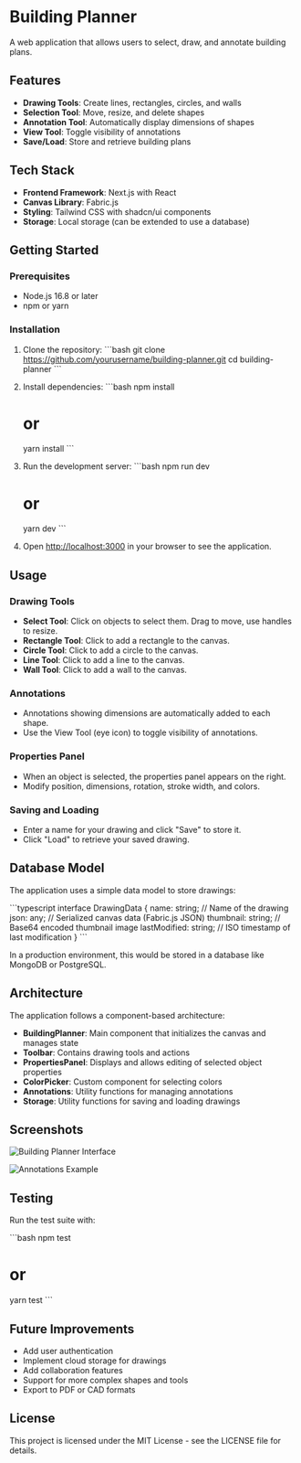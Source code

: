 # Building Planner

A web application that allows users to select, draw, and annotate building plans.

## Features

- **Drawing Tools**: Create lines, rectangles, circles, and walls
- **Selection Tool**: Move, resize, and delete shapes
- **Annotation Tool**: Automatically display dimensions of shapes
- **View Tool**: Toggle visibility of annotations
- **Save/Load**: Store and retrieve building plans

## Tech Stack

- **Frontend Framework**: Next.js with React
- **Canvas Library**: Fabric.js
- **Styling**: Tailwind CSS with shadcn/ui components
- **Storage**: Local storage (can be extended to use a database)

## Getting Started

### Prerequisites

- Node.js 16.8 or later
- npm or yarn

### Installation

1. Clone the repository:
   \`\`\`bash
   git clone https://github.com/yourusername/building-planner.git
   cd building-planner
   \`\`\`

2. Install dependencies:
   \`\`\`bash
   npm install
   # or
   yarn install
   \`\`\`

3. Run the development server:
   \`\`\`bash
   npm run dev
   # or
   yarn dev
   \`\`\`

4. Open [http://localhost:3000](http://localhost:3000) in your browser to see the application.

## Usage

### Drawing Tools

- **Select Tool**: Click on objects to select them. Drag to move, use handles to resize.
- **Rectangle Tool**: Click to add a rectangle to the canvas.
- **Circle Tool**: Click to add a circle to the canvas.
- **Line Tool**: Click to add a line to the canvas.
- **Wall Tool**: Click to add a wall to the canvas.

### Annotations

- Annotations showing dimensions are automatically added to each shape.
- Use the View Tool (eye icon) to toggle visibility of annotations.

### Properties Panel

- When an object is selected, the properties panel appears on the right.
- Modify position, dimensions, rotation, stroke width, and colors.

### Saving and Loading

- Enter a name for your drawing and click "Save" to store it.
- Click "Load" to retrieve your saved drawing.

## Database Model

The application uses a simple data model to store drawings:

\`\`\`typescript
interface DrawingData {
  name: string;         // Name of the drawing
  json: any;            // Serialized canvas data (Fabric.js JSON)
  thumbnail: string;    // Base64 encoded thumbnail image
  lastModified: string; // ISO timestamp of last modification
}
\`\`\`

In a production environment, this would be stored in a database like MongoDB or PostgreSQL.

## Architecture

The application follows a component-based architecture:

- **BuildingPlanner**: Main component that initializes the canvas and manages state
- **Toolbar**: Contains drawing tools and actions
- **PropertiesPanel**: Displays and allows editing of selected object properties
- **ColorPicker**: Custom component for selecting colors
- **Annotations**: Utility functions for managing annotations
- **Storage**: Utility functions for saving and loading drawings

## Screenshots

![Building Planner Interface](/placeholder.svg?height=400&width=800&query=Building%20Planner%20Interface%20with%20toolbar%20and%20canvas)

![Annotations Example](/placeholder.svg?height=400&width=800&query=Building%20Plan%20with%20dimensions%20and%20annotations)

## Testing

Run the test suite with:

\`\`\`bash
npm test
# or
yarn test
\`\`\`

## Future Improvements

- Add user authentication
- Implement cloud storage for drawings
- Add collaboration features
- Support for more complex shapes and tools
- Export to PDF or CAD formats

## License

This project is licensed under the MIT License - see the LICENSE file for details.
